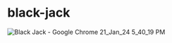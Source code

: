 
# black-jack

![Black Jack - Google Chrome 21_Jan_24 5_40_19 PM](https://github.com/sarramouadeb/black-jack/assets/143343635/37bedf93-6b67-4dbc-beda-b850fab1cf39)
